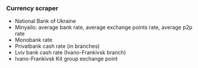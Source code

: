 ### Currency scraper

* National Bank of Ukraine
* Minyailo: average bank rate, average exchange points rate, average p2p rate
* Monobank rate
* Privatbank cash rate (in branches)
* Lviv bank cash rate (Ivano-Frankivsk branch)
* Ivano-Frankivsk Kit group exchange point

